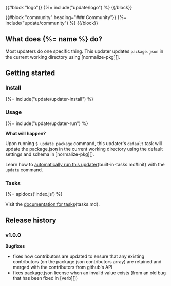 {{#block "logo"}}
{%= include("update/logo") %}
{{/block}}

{{#block "community" heading="### Community"}}
{%= include("update/community") %}
{{/block}}

## What does {%= name %} do?

Most updaters do one specific thing. This updater updates `package.json` in the current working directory using [normalize-pkg][].

## Getting started
### Install
{%= include("update/updater-install") %}

### Usage
{%= include("update/updater-run") %}

**What will happen?**

Upon running `$ update package` command, this updater's `default` task will update the package.json in the current working directory using the default settings and schema in [normalize-pkg][].

Learn how to [automatically run this updater][docs]{built-in-tasks.md#init} with the `update` command.

### Tasks
{%= apidocs('index.js') %}

Visit the [documentation for tasks][docs]{tasks.md}.

## Release history

### v1.0.0

**Bugfixes**

- fixes how contributors are updated to ensure that any existing contributors (on the package.json contributors array) are retained and merged with the contributors from github's API
- fixes package.json license when an invalid value exists (from an old bug that has been fixed in [verb][])

[docs]: https://github.com/update/update/blob/master/docs/
